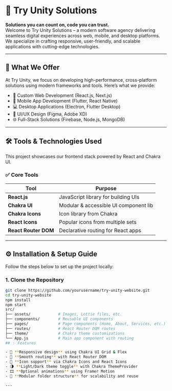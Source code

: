 # 🚀 Try Unity Solutions

**Solutions you can count on, code you can trust.**  
Welcome to Try Unity Solutions – a modern software agency delivering seamless digital experiences across web, mobile, and desktop platforms. We specialize in crafting responsive, user-friendly, and scalable applications with cutting-edge technologies.

---

## 🌟 What We Offer

At Try Unity, we focus on developing high-performance, cross-platform solutions using modern frameworks and tools. Here’s what we provide:

- 🔧 Custom Web Development (React.js, Next.js)
- 📱 Mobile App Development (Flutter, React Native)
- 💻 Desktop Applications (Electron, Flutter Desktop)
- 🎨 UI/UX Design (Figma, Adobe XD)
- 🌐 Full-Stack Solutions (Firebase, Node.js, MongoDB)

---

## 🛠️ Tools & Technologies Used

This project showcases our frontend stack powered by React and Chakra UI.

### ✅ Core Tools

| Tool              | Purpose                                |
|-------------------|----------------------------------------|
| **React.js**       | JavaScript library for building UIs    |
| **Chakra UI**      | Modular & accessible UI component lib  |
| **Chakra Icons**   | Icon library from Chakra               |
| **React Icons**    | Popular icons from multiple sets       |
| **React Router DOM** | Declarative routing for React apps   |

---

## ⚙️ Installation & Setup Guide

Follow the steps below to set up the project locally:

### 1. Clone the Repository

```bash
git clone https://github.com/yourusername/try-unity-website.git
cd try-unity-website
npm install
npm start
src/
├── assets/            # Images, Lottie files, etc.
├── components/        # Reusable UI components
├── pages/             # Page components (Home, About, Services, etc.)
├── routes/            # React Router DOM routes
├── theme/             # Chakra theme customizations
└── App.js             # Main app component with routing
## ✨ Features

- 📱 **Responsive design** using Chakra UI Grid & Flex
- 🧭 **Smooth routing** with React Router DOM
- 🧩 **Icon support** via Chakra Icons and React Icons
- 🌗 **Light/Dark theme toggle** with Chakra ThemeProvider
- 🎞️ **Optional animations** using Framer Motion
- 🧱 **Modular folder structure** for scalability and reuse

---
